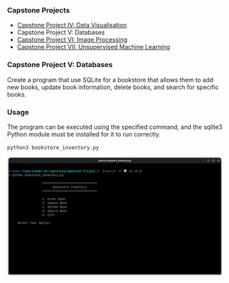 ### Capstone Projects
- [Capstone Project IV: Data Visualisation](https://github.com/lifefir3/finalCapstone/tree/master/Capstone%20Project%20IV)
- Capstone Project V: Databases
- [Capstone Project VI: Image Processing](https://github.com/lifefir3/finalCapstone/tree/master/Capstone%20Project%20VI)
- [Capstone Project VII: Unsupervised Machine Learning](https://github.com/lifefir3/finalCapstone/tree/master/Capstone%20Project%20VII)

### Capstone Project V: Databases

Create a program that use SQLite for a bookstore that allows them to add new books, update book information, delete books, and search for specific books.

### Usage

The program can be executed using the specified command, and the sqlite3 Python module must be installed for it to run correctly.

```shell
python3 bookstore_inventory.py
```

![screenshot](screenshot.png "Screenshot")
